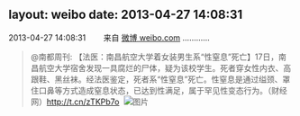 layout: weibo
date: 2013-04-27 14:08:31
---
2013-04-27 14:08:31  &nbsp;&nbsp;&nbsp;&nbsp;&nbsp;&nbsp; 来自 <a href="http://weibo.com/" rel="nofollow">微博 weibo.com</a>
…………
>  @南都周刊: 【法医：南昌航空大学着女装男生系“性窒息”死亡】17日，南昌航空大学宿舍发现一具腐烂的尸体，疑为该校学生。死者穿女性内衣、高跟鞋、黑丝袜。经法医鉴定，死者系“性窒息”死亡。性窒息是通过缢颈、罩住口鼻等方式造成窒息状态，已达到性满足，属于罕见性变态行为。（财经网）http://t.cn/zTKPb7o ​​​
>  ![图片](https://ww4.sinaimg.cn/large/61d7cd94jw1e4427ncb68j20bo0cj3zt.jpg)
